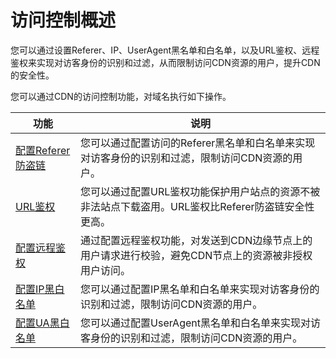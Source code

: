 # 访问控制概述

您可以通过设置Referer、IP、UserAgent黑名单和白名单，以及URL鉴权、远程鉴权来实现对访客身份的识别和过滤，从而限制访问CDN资源的用户，提升CDN的安全性。

您可以通过CDN的访问控制功能，对域名执行如下操作。

|功能|说明|
|--|--|
|[配置Referer防盗链](/cn.zh-CN/域名管理/访问控制/配置Referer防盗链.md)|您可以通过配置访问的Referer黑名单和白名单来实现对访客身份的识别和过滤，限制访问CDN资源的用户。|
|[URL鉴权](/cn.zh-CN/域名管理/访问控制/URL鉴权配置/URL鉴权.md)|您可以通过配置URL鉴权功能保护用户站点的资源不被非法站点下载盗用。URL鉴权比Referer防盗链安全性更高。|
|[配置远程鉴权](/cn.zh-CN/域名管理/访问控制/配置远程鉴权.md)|通过配置远程鉴权功能，对发送到CDN边缘节点上的用户请求进行校验，避免CDN节点上的资源被非授权用户访问。|
|[配置IP黑白名单](/cn.zh-CN/域名管理/访问控制/配置IP黑白名单.md)|您可以通过配置IP黑名单和白名单来实现对访客身份的识别和过滤，限制访问CDN资源的用户。|
|[配置UA黑白名单](/cn.zh-CN/域名管理/访问控制/配置UA黑白名单.md)|您可以通过配置UserAgent黑名单和白名单来实现对访客身份的识别和过滤，限制访问CDN资源的用户。|

